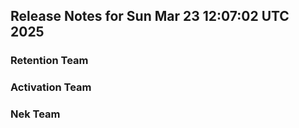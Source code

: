 ## Release Notes for Sun Mar 23 12:07:02 UTC 2025
### Retention Team
### Activation Team
### Nek Team
